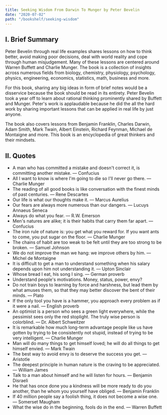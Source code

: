 ```yaml
---
title: Seeking Wisdom From Darwin To Munger by Peter Bevelin
date: "2020-07-02"
path: "/bookshelf/seeking-wisdom"
---
```


## I. Brief Summary

Peter Bevelin through real life examples shares lessons on how to think better, avoid making poor decisions, deal with world reality and cope through human misjudgement. Many of these lessons are centered around Warren Buffett and Charlie Munger. The book is a collection of insights across numerous fields from biology, chemistry, physiology, psychology, physics, engineering, economics, statistics, math, business and more.

For this book, sharing any big ideas in form of brief notes would be a disservice because the book should be read in its entirety. Peter Bevelin took a year off to learn about rational thinking prominently shared by Buffett and Munger. Peter's work is applaudable because he did the all the hard work by sharing important lessons that can be applied in real life by just anyone.

The book also covers lessons from Benjamin Franklin, Charles Darwin, Adam Smith, Mark Twain, Albert Einstein, Richard Feynman, Michael de Montaigne and more. This book is an encyclopedia of great thinkers and their mindsets.

## II. Quotes

- A man who has committed a mistake and doesn't correct it, is committing another mistake. — Confucius
- All I want to know is where I'm going to die so I'll never go there. — Charlie Munger
- The reading of all good books is like conversation with the finest minds of past centuries. — Rene Descartes
- Our life is what our thoughts make it. — Marcus Aurelius
- Our fears are always more numerous than our dangers. — Lucuys Annaeus Seneca
- Always do what you fear. — R.W. Emerson
- Men's natures are alike; it is their habits that carry them far apart. — Confucius
- The iron rule of nature is: you get what you reward for. If you want ants to come, you put sugar on the floor. — Charlie Munger
- The chains of habit are too weak to be felt until they are too strong to be broken. — Samuel Johnson
- We do not improve the man we hang: we improve others by him. — Michel de Montaigne
- It is difficult to get a man to understand something when his salary depends upon him not understanding it. — Upton Sinclair
- Whose bread I eat, his song I sing. — German proverb
- Understand people's motivations. Money, status, power, envy?
- Do not train boys to learning by force and harshness, but lead them by what amuses them, so that they may better discover the bent of their minds. — Plato
- If the only tool you have is a hammer, you approach every problem as if it were a nail. — English proverb
- An optimist is a person who sees a green light everywhere, while the pessimist sees only the red stoplight. The truly wise person is colorblind. — Dr. Albert Schweitzer
- It is remarkable how much long-term advantage people like us have gotten by trying to be consistently not stupid, instead of trying to be very intelligent. — Charlie Munger
- Man will do many things to get himself loved; he will do all things to get himself envied. — Mark Twain
- The best way to avoid envy is to deserve the success you get. — Aristotle
- The deepest principle in human nature is the craving to be appreciated. — William James
- Talk to a man about himself and he will listen for hours. — Benjamin Disraeli
- He that has once done you a kindness will be more ready to do you another, than he whom you yourself have obliged. — Benjamin Franklin
- If 40 million people say a foolish thing, it does not become a wise one. — Somerset Maugham
- What the wise do in the beginning, fools do in the end. — Warren Buffett
